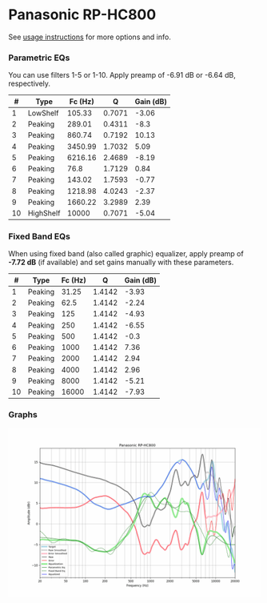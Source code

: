 # Panasonic RP-HC800
See [usage instructions](https://github.com/jaakkopasanen/AutoEq#usage) for more options and info.

### Parametric EQs
You can use filters 1-5 or 1-10. Apply preamp of -6.91 dB or -6.64 dB, respectively.

|   # | Type      |   Fc (Hz) |      Q |   Gain (dB) |
|-----|-----------|-----------|--------|-------------|
|   1 | LowShelf  |    105.33 | 0.7071 |       -3.06 |
|   2 | Peaking   |    289.01 | 0.4311 |       -8.3  |
|   3 | Peaking   |    860.74 | 0.7192 |       10.13 |
|   4 | Peaking   |   3450.99 | 1.7032 |        5.09 |
|   5 | Peaking   |   6216.16 | 2.4689 |       -8.19 |
|   6 | Peaking   |     76.8  | 1.7129 |        0.84 |
|   7 | Peaking   |    143.02 | 1.7593 |       -0.77 |
|   8 | Peaking   |   1218.98 | 4.0243 |       -2.37 |
|   9 | Peaking   |   1660.22 | 3.2989 |        2.39 |
|  10 | HighShelf |  10000    | 0.7071 |       -5.04 |

### Fixed Band EQs
When using fixed band (also called graphic) equalizer, apply preamp of **-7.72 dB** (if available) and set gains manually with these parameters.

|   # | Type    |   Fc (Hz) |      Q |   Gain (dB) |
|-----|---------|-----------|--------|-------------|
|   1 | Peaking |     31.25 | 1.4142 |       -3.93 |
|   2 | Peaking |     62.5  | 1.4142 |       -2.24 |
|   3 | Peaking |    125    | 1.4142 |       -4.93 |
|   4 | Peaking |    250    | 1.4142 |       -6.55 |
|   5 | Peaking |    500    | 1.4142 |       -0.3  |
|   6 | Peaking |   1000    | 1.4142 |        7.36 |
|   7 | Peaking |   2000    | 1.4142 |        2.94 |
|   8 | Peaking |   4000    | 1.4142 |        2.96 |
|   9 | Peaking |   8000    | 1.4142 |       -5.21 |
|  10 | Peaking |  16000    | 1.4142 |       -7.93 |

### Graphs
![](./Panasonic%20RP-HC800.png)
